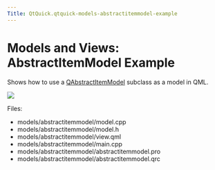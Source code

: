 ```yaml
---
Title: QtQuick.qtquick-models-abstractitemmodel-example
---
```

        
Models and Views: AbstractItemModel Example
===========================================

<span class="subtitle"></span>
<span id="details"></span>
Shows how to use a [QAbstractItemModel](../QtQuick.qtquick-modelviewsdata-cppmodels.md#qabstractitemmodel) subclass as a model in QML.

![](https://developer.ubuntu.com/static/devportal_uploaded/46b7256a-1059-4283-86d2-2b8af6e12370-api/apps/qml/sdk-14.10/qtquick-models-abstractitemmodel-example/images/qml-abstractitemmodel-example.png)

Files:

-   models/abstractitemmodel/model.cpp
-   models/abstractitemmodel/model.h
-   models/abstractitemmodel/view.qml
-   models/abstractitemmodel/main.cpp
-   models/abstractitemmodel/abstractitemmodel.pro
-   models/abstractitemmodel/abstractitemmodel.qrc

